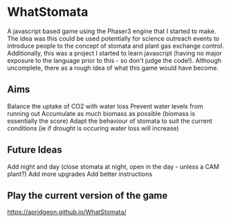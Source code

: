 # WhatStomata

A javascript based game using the Phaser3 engine that I started to make. The idea was this could be used potentially for science outreach events to introduce people to the concept of stomata and plant gas exchange control. Additionally, this was a project I started to learn javascript (having no major exposure to the language prior to this - so don't judge the code!). Although uncomplete, there as a rough idea of what this game would have become.

## Aims
Balance the uptake of CO2 with water loss
Prevent water levels from running out
Accumulate as much biomass as possible (biomass is essentially the score)
Adapt the behaviour of stomata to suit the current conditions (ie if drought is occuring water loss will increase)


## Future Ideas
Add night and day (close stomata at night, open in the day - unless a CAM plant?)
Add more upgrades 
Add better instructions

## Play the current version of the game
https://apridgeon.github.io/WhatStomata/




